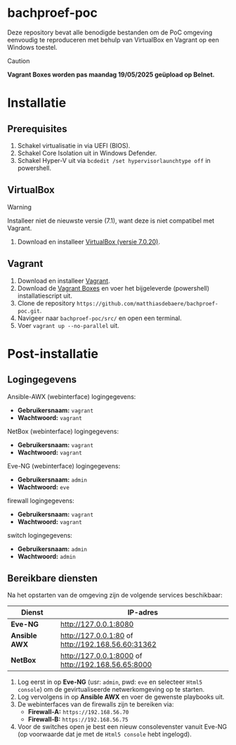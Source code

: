 # bachproef-poc
Deze repository bevat alle benodigde bestanden om de PoC omgeving eenvoudig te reproduceren met behulp van VirtualBox en Vagrant op een Windows toestel.
> [!CAUTION]
> **Vagrant Boxes worden pas maandag 19/05/2025 geüpload op Belnet.** 

# Installatie
## Prerequisites
1. Schakel virtualisatie in via UEFI (BIOS).  
2. Schakel Core Isolation uit in Windows Defender.
3. Schakel Hyper-V uit via `bcdedit /set hypervisorlaunchtype off` in powershell.

## VirtualBox    
> [!Warning]
> Installeer niet de nieuwste versie (7.1), want deze is niet compatibel met Vagrant.

1. Download en installeer [VirtualBox (versie 7.0.20)](https://www.virtualbox.org/wiki/Download_Old_Builds_7_0).

## Vagrant
1. Download en installeer [Vagrant](https://www.vagrantup.com/).
2. Download de [Vagrant Boxes](https://www.vagrantup.com/) en voer het bijgeleverde (powershell) installatiescript uit.
3. Clone de repository `https://github.com/matthiasdebaere/bachproef-poc.git`.
4. Navigeer naar `bachproef-poc/src/` en open een terminal.
5. Voer `vagrant up --no-parallel` uit.

# Post-installatie
## Logingegevens
Ansible-AWX (webinterface) logingegevens:
- **Gebruikersnaam:** `vagrant`  
- **Wachtwoord:** `vagrant`

NetBox (webinterface) logingegevens:
- **Gebruikersnaam:** `vagrant`  
- **Wachtwoord:** `vagrant`  

Eve-NG (webinterface) logingegevens:
- **Gebruikersnaam:** `admin`  
- **Wachtwoord:** `eve`

firewall logingegevens:
- **Gebruikersnaam:** `vagrant`  
- **Wachtwoord:** `vagrant`

switch logingegevens:
- **Gebruikersnaam:** `admin`  
- **Wachtwoord:** `admin`

## Bereikbare diensten
Na het opstarten van de omgeving zijn de volgende services beschikbaar:

| Dienst           | IP-adres       |
|------------------|----------------|
| **Eve-NG**        | http://127.0.0.1:8080 |
| **Ansible AWX**   | http://127.0.0.1:80 of http://192.168.56.60:31362 |
| **NetBox**        | http://127.0.0.1:8000 of http://192.168.56.65:8000 |


1. Log eerst in op **Eve-NG** (usr: `admin`, pwd: `eve` en selecteer `Html5 console`) om de gevirtualiseerde netwerkomgeving op te starten.
2. Log vervolgens in op **Ansible AWX** en voer de gewenste playbooks uit.
3. De webinterfaces van de firewalls zijn te bereiken via:
   - **Firewall‑A:** `https://192.168.56.70`
   - **Firewall‑B:** `https://192.168.56.75`
4. Voor de switches open je best een nieuw consolevenster vanuit Eve-NG (op voorwaarde dat je met de `Html5 console` hebt ingelogd).

